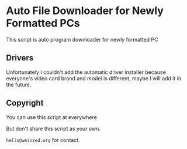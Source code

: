 # Auto File Downloader for Newly Formatted PCs


This script is auto program downloader for newly formatted PC


## Drivers

Unfortunately I couldn't add the automatic driver installer because everyone's video card brand and model is different, maybe I will add it in the future.

  
## Copyright

You can use this script at everywhere

But don't share this script as your own.

 `hello@weinzed.org` for contact.

  

